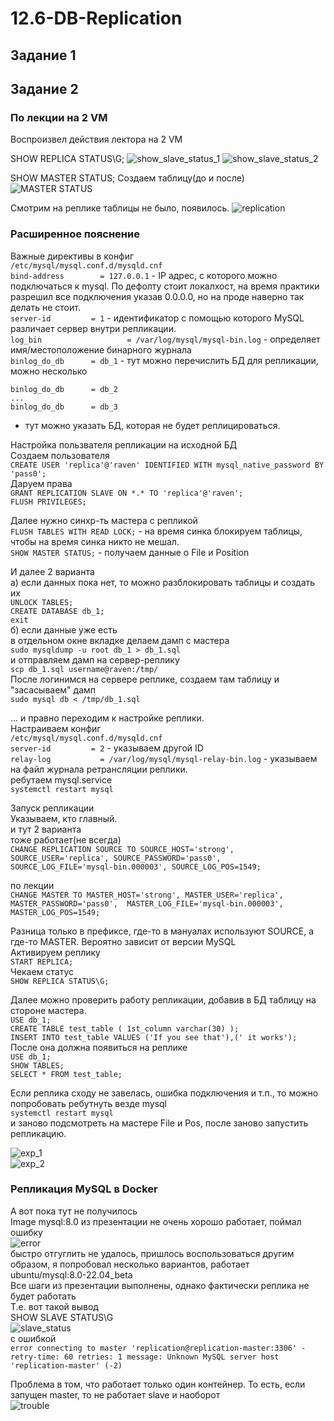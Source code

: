 # 12.6-DB-Replication

## Задание 1

## Задание 2

### По лекции на 2 VM
Воспроизвел действия лектора на 2 VM  

SHOW REPLICA STATUS\G; 
![show_slave_status_1](https://github.com/RSafin12/12.6-DB-Replication/blob/main/show_slave_status_1.png)
![show_slave_status_2](https://github.com/RSafin12/12.6-DB-Replication/blob/main/show_slave_status_2.png)

SHOW MASTER STATUS;
Создаем таблицу(до и после)
![MASTER STATUS](https://github.com/RSafin12/12.6-DB-Replication/blob/main/on_master.png)

Смотрим на реплике
таблицы не было, появилось. 
![replication](https://github.com/RSafin12/12.6-DB-Replication/blob/main/on_slave.png)

### Расширенное пояснение  
Важные директивы в конфиг  
`/etc/mysql/mysql.conf.d/mysqld.cnf`   
`bind-address        = 127.0.0.1` - IP адрес, с которого можно подключаться к mysql. По дефолту стоит локалхост, на время практики разрешил все подключения указав 0.0.0.0, но на проде наверно так делать не стоит.  
`server-id         = 1`  - идентификатор с помощью которого MySQL различает сервер внутри репликации.  
`log_bin                   = /var/log/mysql/mysql-bin.log` - определяет имя/местоположение бинарного журнала  
`binlog_do_db      = db_1`  - тут можно перечислить БД для репликации, можно несколько  
```
binlog_do_db      = db_2  
...  
binlog_do_db      = db_3
```
- тут можно указать БД, которая не будет реплицироваться.  
 
Настройка пользвателя репликации на исходной БД   
Создаем пользователя   
`CREATE USER 'replica'@'raven' IDENTIFIED WITH mysql_native_password BY 'pass0';`  
Даруем права  
`GRANT REPLICATION SLAVE ON *.* TO 'replica'@'raven';`  
`FLUSH PRIVILEGES;`  

Далее нужно синхр-ть мастера с репликой  
`FLUSH TABLES WITH READ LOCK;` - на время синка блокируем таблицы, чтобы на время синка никто не мешал.   
`SHOW MASTER STATUS;` - получаем данные о File и Position  

И далее 2 варианта  
а) если данных пока нет, то можно разблокировать таблицы и создать их  
`UNLOCK TABLES;`  
`CREATE DATABASE db_1;`  
`exit`  
б) если данные уже есть  
в отдельном окне вкладке делаем дамп с мастера  
`sudo mysqldump -u root db_1 > db_1.sql`   
и отправляем дамп на сервер-реплику  
`scp db_1.sql username@raven:/tmp/`  
После логинимся на сервере реплике, создаем там таблицу и "засасываем" дамп   
`sudo mysql db < /tmp/db_1.sql`  

... и правно переходим к настройке реплики.  
Настраиваем конфиг  
`/etc/mysql/mysql.conf.d/mysqld.cnf`   
`server-id         = 2` - указываем другой ID  
`relay-log           = /var/log/mysql/mysql-relay-bin.log` - указываем на файл журнала ретрансляции реплики.   
ребутаем mysql.service  
`systemctl restart mysql`  

Запуск репликации  
Указываем, кто главный.  
и тут 2 варианта   
тоже работает(не всегда)  
`CHANGE REPLICATION SOURCE TO SOURCE_HOST='strong', SOURCE_USER='replica', SOURCE_PASSWORD='pass0', SOURCE_LOG_FILE='mysql-bin.000003', SOURCE_LOG_POS=1549;`   

по лекции  
`CHANGE MASTER TO MASTER_HOST='strong', MASTER_USER='replica', MASTER_PASSWORD='pass0',  MASTER_LOG_FILE='mysql-bin.000003', MASTER_LOG_POS=1549;`   

Разница только в префиксе, где-то в мануалах используют SOURCE, а где-то MASTER. Вероятно зависит от версии MySQL   
Активируем реплику  
`START REPLICA;`  
Чекаем статус  
`SHOW REPLICA STATUS\G;`   


Далее можно проверить работу репликации, добавив в БД таблицу на стороне мастера.   
`USE db_1;`  
`CREATE TABLE test_table ( 1st_column varchar(30) );`   
`INSERT INTO test_table VALUES ('If you see that'),(' it works');`  
После она должна появиться на реплике  
`USE db_1;`  
`SHOW TABLES;`  
`SELECT * FROM test_table;`   

Если реплика сходу не завелась, ошибка подключения и т.п., то можно попробовать ребутнуть везде mysql  
`systemctl restart mysql`  
и заново подсмотреть на мастере File и Pos, после заново запустить репликацию.   

![exp_1](https://github.com/RSafin12/12.6-DB-Replication/blob/main/exp_1.png)  
![exp_2](https://github.com/RSafin12/12.6-DB-Replication/blob/main/exp_2.png)  


### Репликация MySQL в Docker
А вот пока тут не получилось  
Image mysql:8.0 из презентации не очень хорошо работает, поймал ошибку  
![error](https://github.com/RSafin12/12.6-DB-Replication/blob/main/error.png)  
быстро отгуглить не удалось, пришлось воспользоваться другим образом, я попробовал несколько вариантов, работает ubuntu/mysql:8.0-22.04_beta   
Все шаги из презентации выполнены, однако фактически реплика не будет работать  
Т.е. вот такой вывод   
SHOW SLAVE STATUS\G  
![slave_status](https://github.com/RSafin12/12.6-DB-Replication/blob/main/slave_status.png)  
с ошибкой  
`error connecting to master 'replication@replication-master:3306' - retry-time: 60 retries: 1 message: Unknown MySQL server host 'replication-master' (-2)`  

Проблема в том, что работает только один контейнер. То есть, если запущен master, то не работает slave и наоборот   
![trouble](https://github.com/RSafin12/12.6-DB-Replication/blob/main/trouble.png)  

















